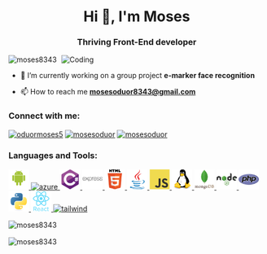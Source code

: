<h1 align="center">Hi 👋, I'm Moses</h1>
<h3 align="center">Thriving Front-End developer </h3>
<img align="right"alt="Coding" width="400" src="https://www.google.com/imgres?q=animated%20tech%20images&imgurl=https%3A%2F%2Fpng.pngtree.com%2Fpng-clipart%2F20230913%2Foriginal%2Fpngtree-coding-clipart-guy-in-glasses-computer-tech-cartoon-vector-illustration-png-image_11076056.png&imgrefurl=https%3A%2F%2Fpngtree.com%2Fso%2Ftech-cartoon&docid=Ey1Mv8-J_VVsTM&tbnid=LkdOWN1ZBVC5FM&vet=12ahUKEwicgN_8yqyNAxXcWKQEHWPZHpcQM3oFCIABEAA..i&w=1200&h=1200&hcb=2&ved=2ahUKEwicgN_8yqyNAxXcWKQEHWPZHpcQM3oFCIABEAA"

<p align="left"> <img src="https://komarev.com/ghpvc/?username=moses8343&label=Profile%20views&color=0e75b6&style=flat" alt="moses8343" /> </p>

- 🔭 I’m currently working on a group project **e-marker face recognition**

- 📫 How to reach me **mosesoduor8343@gmail.com**

<h3 align="left">Connect with me:</h3>
<p align="left">
<a href="https://twitter.com/oduormoses5" target="blank"><img align="center" src="https://raw.githubusercontent.com/rahuldkjain/github-profile-readme-generator/master/src/images/icons/Social/twitter.svg" alt="oduormoses5" height="30" width="40" /></a>
<a href="https://linkedin.com/in/mosesoduor" target="blank"><img align="center" src="https://raw.githubusercontent.com/rahuldkjain/github-profile-readme-generator/master/src/images/icons/Social/linked-in-alt.svg" alt="mosesoduor" height="30" width="40" /></a>
<a href="https://instagram.com/mosesoduor" target="blank"><img align="center" src="https://raw.githubusercontent.com/rahuldkjain/github-profile-readme-generator/master/src/images/icons/Social/instagram.svg" alt="mosesoduor" height="30" width="40" /></a>
</p>

<h3 align="left">Languages and Tools:</h3>
<p align="left"> <a href="https://developer.android.com" target="_blank" rel="noreferrer"> <img src="https://raw.githubusercontent.com/devicons/devicon/master/icons/android/android-original-wordmark.svg" alt="android" width="40" height="40"/> </a> <a href="https://azure.microsoft.com/en-in/" target="_blank" rel="noreferrer"> <img src="https://www.vectorlogo.zone/logos/microsoft_azure/microsoft_azure-icon.svg" alt="azure" width="40" height="40"/> </a> <a href="https://www.w3schools.com/cs/" target="_blank" rel="noreferrer"> <img src="https://raw.githubusercontent.com/devicons/devicon/master/icons/csharp/csharp-original.svg" alt="csharp" width="40" height="40"/> </a> <a href="https://expressjs.com" target="_blank" rel="noreferrer"> <img src="https://raw.githubusercontent.com/devicons/devicon/master/icons/express/express-original-wordmark.svg" alt="express" width="40" height="40"/> </a> <a href="https://www.w3.org/html/" target="_blank" rel="noreferrer"> <img src="https://raw.githubusercontent.com/devicons/devicon/master/icons/html5/html5-original-wordmark.svg" alt="html5" width="40" height="40"/> </a> <a href="https://www.java.com" target="_blank" rel="noreferrer"> <img src="https://raw.githubusercontent.com/devicons/devicon/master/icons/java/java-original.svg" alt="java" width="40" height="40"/> </a> <a href="https://developer.mozilla.org/en-US/docs/Web/JavaScript" target="_blank" rel="noreferrer"> <img src="https://raw.githubusercontent.com/devicons/devicon/master/icons/javascript/javascript-original.svg" alt="javascript" width="40" height="40"/> </a> <a href="https://www.linux.org/" target="_blank" rel="noreferrer"> <img src="https://raw.githubusercontent.com/devicons/devicon/master/icons/linux/linux-original.svg" alt="linux" width="40" height="40"/> </a> <a href="https://www.mongodb.com/" target="_blank" rel="noreferrer"> <img src="https://raw.githubusercontent.com/devicons/devicon/master/icons/mongodb/mongodb-original-wordmark.svg" alt="mongodb" width="40" height="40"/> </a> <a href="https://nodejs.org" target="_blank" rel="noreferrer"> <img src="https://raw.githubusercontent.com/devicons/devicon/master/icons/nodejs/nodejs-original-wordmark.svg" alt="nodejs" width="40" height="40"/> </a> <a href="https://www.php.net" target="_blank" rel="noreferrer"> <img src="https://raw.githubusercontent.com/devicons/devicon/master/icons/php/php-original.svg" alt="php" width="40" height="40"/> </a> <a href="https://www.python.org" target="_blank" rel="noreferrer"> <img src="https://raw.githubusercontent.com/devicons/devicon/master/icons/python/python-original.svg" alt="python" width="40" height="40"/> </a> <a href="https://reactjs.org/" target="_blank" rel="noreferrer"> <img src="https://raw.githubusercontent.com/devicons/devicon/master/icons/react/react-original-wordmark.svg" alt="react" width="40" height="40"/> </a> <a href="https://tailwindcss.com/" target="_blank" rel="noreferrer"> <img src="https://www.vectorlogo.zone/logos/tailwindcss/tailwindcss-icon.svg" alt="tailwind" width="40" height="40"/> </a> </p>

<p><img align="center" src="https://github-readme-stats.vercel.app/api/top-langs?username=moses8343&show_icons=true&locale=en&layout=compact" alt="moses8343" /></p>

<p><img align="center" src="https://github-readme-streak-stats.herokuapp.com/?user=moses8343&" alt="moses8343" /></p>
